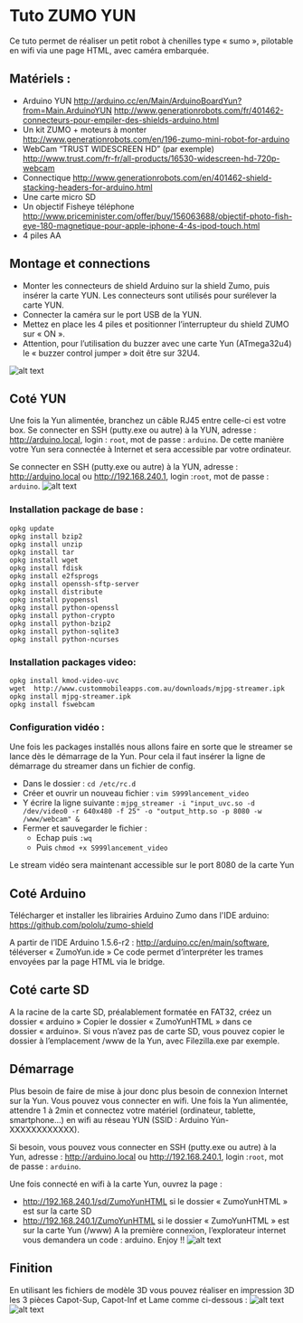 
# Tuto ZUMO YUN
Ce tuto permet de réaliser un petit robot à chenilles type « sumo », pilotable en wifi via une page HTML, avec caméra embarquée.

## Matériels :
- Arduino YUN
	<http://arduino.cc/en/Main/ArduinoBoardYun?from=Main.ArduinoYUN>
	<http://www.generationrobots.com/fr/401462-connecteurs-pour-empiler-des-shields-arduino.html>
- Un kit ZUMO + moteurs à monter
	<http://www.generationrobots.com/en/196-zumo-mini-robot-for-arduino>
- WebCam  “TRUST WIDESCREEN HD” (par exemple)
	<http://www.trust.com/fr-fr/all-products/16530-widescreen-hd-720p-webcam> 
- Connectique 
	<http://www.generationrobots.com/en/401462-shield-stacking-headers-for-arduino.html>
- Une carte micro SD
- Un objectif Fisheye téléphone
	<http://www.priceminister.com/offer/buy/156063688/objectif-photo-fish-eye-180-magnetique-pour-apple-iphone-4-4s-ipod-touch.html>
- 4 piles AA

## Montage et connections
- Monter les connecteurs de shield Arduino sur la shield Zumo, puis insérer la carte YUN. Les connecteurs sont utilisés pour surélever la carte YUN.
- Connecter la caméra sur le port USB de la YUN.
- Mettez en place les 4 piles et positionner l’interrupteur du shield ZUMO sur « ON ».
- Attention, pour l’utilisation du buzzer avec une carte Yun (ATmega32u4) le « buzzer control jumper » doit être sur 32U4.
 
![alt text](https://github.com/Rastafouille/ZumoYun/raw/master/Galerie/ZumoYunv1.png)


## Coté YUN
Une fois la Yun alimentée, branchez un câble RJ45 entre celle-ci est votre box. Se connecter en SSH (putty.exe ou autre) à la YUN, adresse : <http://arduino.local>, login : `root`, mot de passe : `arduino`. De cette manière votre Yun sera connectée à Internet et sera accessible par votre ordinateur.

Se connecter en SSH (putty.exe ou autre) à la YUN, adresse : <http://arduino.local> ou <http://192.168.240.1>, login :`root`, mot de passe : `arduino`.
![alt text](https://github.com/Rastafouille/ZumoYun/raw/master/Galerie/linino.png)

### Installation package de base :
	opkg update
	opkg install bzip2
	opkg install unzip
	opkg install tar
	opkg install wget
	opkg install fdisk
	opkg install e2fsprogs
	opkg install openssh-sftp-server
	opkg install distribute
	opkg install pyopenssl
	opkg install python-openssl
	opkg install python-crypto
	opkg install python-bzip2
	opkg install python-sqlite3
	opkg install python-ncurses

### Installation packages video:
	opkg install kmod-video-uvc
	wget  http://www.custommobileapps.com.au/downloads/mjpg-streamer.ipk
	opkg install mjpg-streamer.ipk
	opkg install fswebcam

### Configuration vidéo :
Une fois les packages installés nous allons faire en sorte que le streamer se lance dès le démarrage de la Yun. Pour cela il faut insérer la ligne de démarrage du streamer dans un fichier de config.
- Dans le dossier :
	`cd /etc/rc.d`
- Créer et ouvrir un nouveau fichier :
	`vim S999lancement_video` 
- Y écrire la ligne suivante :
	`mjpg_streamer -i "input_uvc.so -d /dev/video0 -r 640x480 -f 25" -o "output_http.so -p 8080 -w /www/webcam" &`
- Fermer et sauvegarder le fichier :
	- Echap puis `:wq`
	- Puis `chmod +x S999lancement_video`

Le stream vidéo sera maintenant accessible sur le port 8080 de la carte Yun

## Coté Arduino
Télécharger et installer les librairies Arduino Zumo dans l'IDE arduino: <https://github.com/pololu/zumo-shield>

A partir de l’IDE Arduino 1.5.6-r2 : <http://arduino.cc/en/main/software>, téléverser « ZumoYun.ide »
Ce code permet d’interpréter les trames envoyées par la page HTML via le bridge.

## Coté carte SD 
A la racine de la carte SD, préalablement formatée en FAT32, créez un dossier « arduino »
Copier le dossier « ZumoYunHTML » dans ce dossier « arduino».
Si vous n’avez pas de carte SD, vous pouvez copier le dossier à l’emplacement /www de la Yun, avec Filezilla.exe par exemple.

## Démarrage 
Plus besoin de faire de mise à jour donc plus besoin de connexion Internet sur la Yun. Vous pouvez vous connecter en wifi. Une fois la Yun alimentée, attendre 1 à 2min et connectez votre matériel (ordinateur, tablette, smartphone…) en wifi au réseau YUN (SSID : Arduino Yún-XXXXXXXXXXXX).

Si besoin, vous pouvez vous connecter en SSH (putty.exe ou autre) à la Yun, adresse : <http://arduino.local> ou <http://192.168.240.1>, login :`root`, mot de passe : `arduino`.

Une fois connecté en wifi à la carte Yun, ouvrez la page :
- <http://192.168.240.1/sd/ZumoYunHTML> si le dossier « ZumoYunHTML » est sur la carte SD
- <http://192.168.240.1/ZumoYunHTML> si le dossier « ZumoYunHTML » est sur la carte Yun (/www)
A la première connexion, l’explorateur internet vous demandera un code : arduino.
Enjoy !!
![alt text](https://github.com/Rastafouille/ZumoYun/raw/master/Galerie/interfaceHTML.png)

## Finition
En utilisant les fichiers de modèle 3D vous pouvez réaliser en impression 3D les 3 pièces Capot-Sup, Capot-Inf et Lame comme ci-dessous :
![alt text](https://github.com/Rastafouille/ZumoYun/raw/master/Galerie/vue3D.png)
![alt text](https://github.com/Rastafouille/ZumoYun/raw/master/Galerie/photo.png)


